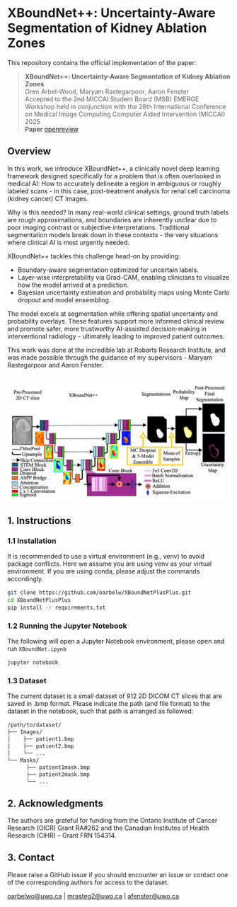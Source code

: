 # XBoundNet++: Uncertainty-Aware Segmentation of Kidney Ablation Zones 



This repository contains the official implementation of the paper:


> **XBoundNet++: Uncertainty-Aware Segmentation of Kidney Ablation Zones** <br>
> Oren Arbel-Wood, Maryam Rastegarpoor, Aaron Fenster<br>
> Accepted to the 2nd MICCAI Student Board (MSB) EMERGE Workshop held in conjunction with the 28th International Conference on Medical Image Computing Computer Aided Intervention (MICCAI) 2025<br>
> **Paper** [openreview](https://openreview.net/pdf?id=lHgWi8hprO)

## Overview

In this work, we introduce XBoundNet++, a clinically novel deep learning framework designed specifically for a problem that is often overlooked in medical AI: How to accurately delineate a region in ambiguous or roughly labeled scans - in this case, post-treatment analysis for renal cell carcinoma (kidney cancer) CT images. 

Why is this needed? In many real-world clinical settings, ground truth labels are rough approximations, and boundaries are inherently unclear due to poor imaging contrast or subjective interpretations. Traditional segmentation models break down in these contexts - the very situations where clinical AI is most urgently needed.

XBoundNet++ tackles this challenge head-on by providing:
- Boundary-aware segmentation optimized for uncertain labels.
- Layer-wise interpretability via Grad-CAM, enabling clinicians to visualize how the model arrived at a prediction.
- Bayesian uncertainty estimation and probability maps using Monte Carlo dropout and model ensembling. 

The model excels at segmentation while offering spatial uncertainty and probability overlays. These features support more informed clinical review and promote safer, more trustworthy AI-assisted decision-making in interventional radiology - ultimately leading to improved patient outcomes. 

This work was done at the incredible lab at Robarts Research Institute, and was made possible through the guidance of my supervisors - Maryam Rastegarpoor and Aaron Fenster. 

<div align="center">

&nbsp; <img src="assets/architecture.png" width="600"/>

</div>


## 1. Instructions

### 1.1 Installation
It is recommended to use a virtual environment (e.g., venv) to avoid package conflicts. Here we assume you are using venv as your virtual environment. If you are using conda, please adjust the commands accordingly.

```bash
git clone https://github.com/oarbelw/XBoundNetPlusPlus.git
cd XBoundNetPlusPlus
pip install -r requirements.txt
```

### 1.2 Running the Jupyter Notebook
The following will open a Jupyter Notebook environment, please open and run `XBoundNet.ipynb`
```bash
jupyter notebook
```

### 1.3 Dataset
The current dataset is a small dataset of 912 2D DICOM CT slices that are saved in .bmp format. Please indicate the path (and file format) to the dataset in the notebook, such that path is arranged as followed:

```
/path/to/dataset/
├── Images/
│    ├── patient1.bmp
│    ├── patient2.bmp
│    └── ...
└── Masks/
      ├── patient1mask.bmp
      ├── patient2mask.bmp
      └── ...
```

## 2. Acknowledgments
The authors are grateful for funding from the Ontario Institute of Cancer Research (OICR) Grant RA#262 and the Canadian Institutes of Health Research (CIHR) – Grant FRN 154314.

## 3. Contact
Please raise a GitHub issue if you should encounter an issue or contact one of the corresponding authors for access to the dataset.

[oarbelwo@uwo.ca](oarbelwo@uwo.ca) | [mrasteg2@uwo.ca](mrasteg2@uwo.ca) | [afenster@uwo.ca](afenster@uwo.ca)


